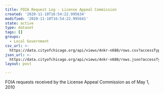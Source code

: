```yaml
---
title: FOIA Request Log - License Appeal Commission
created: '2020-11-10T16:54:22.995634'
modified: '2020-11-10T16:54:22.995641'
state: active
type: dataset
tags: []
groups:
  - Local Government
csv_url: >-
  https://data.cityofchicago.org/api/views/4nkr-n688/rows.csv?accessType=DOWNLOAD
json_url: >-
  https://data.cityofchicago.org/api/views/4nkr-n688/rows.json?accessType=DOWNLOAD
layout: post

---
```

FOIA requests received by the License Appeal Commission as of May 1, 2010
